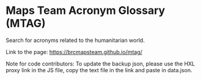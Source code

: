 # Maps Team Acronym Glossary (MTAG)

Search for acronyms related to the humanitarian world.

Link to the page:
https://brcmapsteam.github.io/mtag/

Note for code contributors:
To update the backup json, please use the HXL proxy link in the JS file, copy the text file in the link and paste in data.json.
